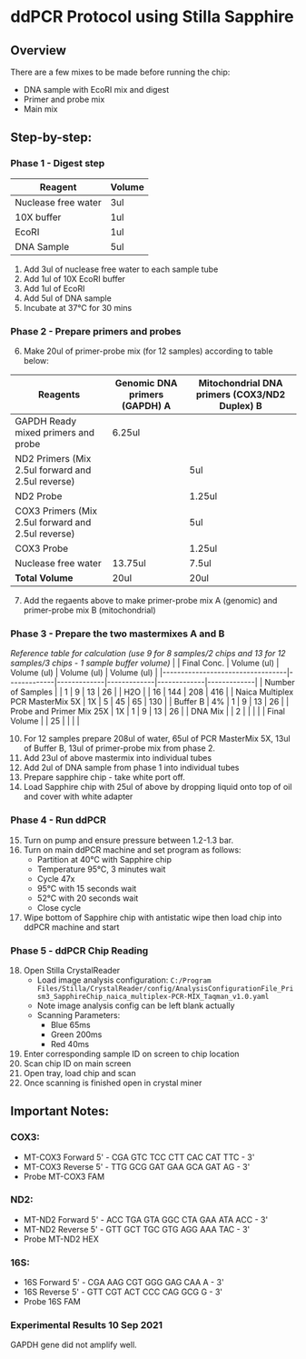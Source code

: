 # ddPCR Protocol using Stilla Sapphire

## Overview

There are a few mixes to be made before running the chip:

- DNA sample with EcoRI mix and digest
- Primer and probe mix
- Main mix

## Step-by-step:

### Phase 1 - Digest step

| Reagent             | Volume |
| ------------------- | ------ |
| Nuclease free water | 3ul    |
| 10X buffer          | 1ul    |
| EcoRI               | 1ul    |
| DNA Sample          | 5ul    |

1. Add 3ul of nuclease free water to each sample tube
2. Add 1ul of 10X EcoRI buffer
3. Add 1ul of EcoRI
4. Add 5ul of DNA sample
5. Incubate at 37&deg;C for 30 mins

### Phase 2 - Prepare primers and probes

6. Make 20ul of primer-probe mix (for 12 samples) according to table below:

| Reagents                                       | Genomic DNA primers (GAPDH) A | Mitochondrial DNA primers (COX3/ND2 Duplex) B |
| ---------------------------------------------- | ----------------------------- | --------------------------------------------- |
| GAPDH Ready mixed primers and probe            | 6.25ul                        |                                               |
| ND2 Primers (Mix 2.5ul forward and 2.5ul reverse)  |                               | 5ul                                           |
| ND2 Probe                                      |                               | 1.25ul                                        |
| COX3 Primers (Mix 2.5ul forward and 2.5ul reverse) |                               | 5ul                                           |
| COX3 Probe                                     |                               | 1.25ul                                        |
| Nuclease free water                            | 13.75ul                       | 7.5ul                                         |
| **Total Volume**                               | 20ul                          | 20ul                                          |

7. Add the regaents above to make primer-probe mix A (genomic) and primer-probe mix B (mitochondrial)

### Phase 3 - Prepare the two mastermixes A and B

_Reference table for calculation (use 9 for 8 samples/2 chips and 13 for 12 samples/3 chips - 1 sample buffer volume)_
| | Final Conc. | Volume (ul) | Volume (ul) | Volume (ul) | Volume (ul) |
|----------------------------------|-------------|-------------|-------------|-------------|-------------|
| Number of Samples | | 1 | 9 | 13 | 26 |
| H2O | | 16 | 144 | 208 | 416 |
| Naica Multiplex PCR MasterMix 5X | 1X | 5 | 45 | 65 | 130 |
| Buffer B | 4% | 1 | 9 | 13 | 26 |
| Probe and Primer Mix 25X | 1X | 1 | 9 | 13 | 26 |
| DNA Mix | | 2 | | | |
| Final Volume | | 25 | | | |

10. For 12 samples prepare 208ul of water, 65ul of PCR MasterMix 5X, 13ul of Buffer B, 13ul of primer-probe mix from phase 2.
11. Add 23ul of above mastermix into individual tubes
12. Add 2ul of DNA sample from phase 1 into individual tubes
13. Prepare sapphire chip - take white port off.
14. Load Sapphire chip with 25ul of above by dropping liquid onto top of oil and cover with white adapter

### Phase 4 - Run ddPCR

15. Turn on pump and ensure pressure between 1.2-1.3 bar.
16. Turn on main ddPCR machine and set program as follows:
    - Partition at 40&deg;C with Sapphire chip
    - Temperature 95&deg;C, 3 minutes wait
    - Cycle 47x
    - 95&deg;C with 15 seconds wait
    - 52&deg;C with 20 seconds wait
    - Close cycle
17. Wipe bottom of Sapphire chip with antistatic wipe then load chip into ddPCR machine and start

### Phase 5 - ddPCR Chip Reading

18. Open Stilla CrystalReader
    - Load image analysis configuration: `C:/Program Files/Stilla/CrystalReader/config/AnalysisConfigurationFile_Prism3_SapphireChip_naica_multiplex-PCR-MIX_Taqman_v1.0.yaml`
    - Note image analysis config can be left blank actually
    - Scanning Parameters:
      - Blue 65ms
      - Green 200ms
      - Red 40ms
19. Enter corresponding sample ID on screen to chip location
20. Scan chip ID on main screen
21. Open tray, load chip and scan
22. Once scanning is finished open in crystal miner

## Important Notes:

### COX3:

- MT-COX3 Forward 5' - CGA GTC TCC CTT CAC CAT TTC - 3'
- MT-COX3 Reverse 5' - TTG GCG GAT GAA GCA GAT AG - 3'
- Probe MT-COX3 FAM

### ND2:

- MT-ND2 Forward 5' - ACC TGA GTA GGC CTA GAA ATA ACC - 3'
- MT-ND2 Reverse 5' - GTT GCT TGC GTG AGG AAA TAC - 3'
- Probe MT-ND2 HEX

### 16S:
- 16S Forward 5' - CGA AAG CGT GGG GAG CAA A - 3'
- 16S Reverse 5' - GTT CGT ACT CCC CAG GCG G - 3'
- Probe 16S FAM

### Experimental Results 10 Sep 2021

GAPDH gene did not amplify well.
